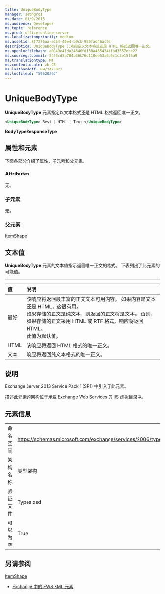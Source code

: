 ```yaml
---
title: UniqueBodyType
manager: sethgros
ms.date: 03/9/2015
ms.audience: Developer
ms.topic: reference
ms.prod: office-online-server
ms.localizationpriority: medium
ms.assetid: 8f7276aa-e354-40e4-b9cb-950fad46ac93
description: UniqueBodyType 元素指定以文本格式还是 HTML 格式返回唯一正文。
ms.openlocfilehash: a0149e41da24646fdf38a465434bfad3557ece22
ms.sourcegitcommit: 54f6cd5a704b36b76d110ee53a6d6c1c3e15f5a9
ms.translationtype: MT
ms.contentlocale: zh-CN
ms.lasthandoff: 09/24/2021
ms.locfileid: "59520267"
---
```

# <a name="uniquebodytype"></a>UniqueBodyType

**UniqueBodyType** 元素指定以文本格式还是 HTML 格式返回唯一正文。 
  
```XML
<UniqueBodyType> Best | HTML | Text </UniqueBodyType>
```

 **BodyTypeResponseType**
## <a name="attributes-and-elements"></a>属性和元素

下面各部分介绍了属性、子元素和父元素。
  
### <a name="attributes"></a>Attributes

无。
  
### <a name="child-elements"></a>子元素

无。
  
### <a name="parent-elements"></a>父元素

[ItemShape](itemshape.md)
  
## <a name="text-value"></a>文本值

**UniqueBodyType** 元素的文本值指示返回唯一正文的格式。 下表列出了此元素的可能值。 
  
****

|**值**|**说明**|
|:-----|:-----|
|最好  <br/> |该响应将返回最丰富的正文文本可用内容。 如果内容是文本还是 HTML，这很有用。  <br/> 如果存储的正文是纯文本，则返回的正文将是文本。 否则，如果存储的正文采用 HTML 或 RTF 格式，响应将返回 HTML。  <br/> 此值为默认值。  <br/> |
|HTML  <br/> |该响应将返回 HTML 格式的唯一正文。  <br/> |
|文本  <br/> |响应将返回纯文本格式的唯一正文。  <br/> |
   
## <a name="remarks"></a>说明

Exchange Server 2013 Service Pack 1 (SP1) 中引入了此元素。
  
描述此元素的架构位于承载 Exchange Web Services 的 IIS 虚拟目录中。
  
## <a name="element-information"></a>元素信息

|||
|:-----|:-----|
|命名空间  <br/> |https://schemas.microsoft.com/exchange/services/2006/types  <br/> |
|架构名称  <br/> |类型架构  <br/> |
|验证文件  <br/> |Types.xsd  <br/> |
|可以为空  <br/> |True  <br/> |
   
## <a name="see-also"></a>另请参阅



[ItemShape](itemshape.md)


- [Exchange 中的 EWS XML 元素](ews-xml-elements-in-exchange.md)

